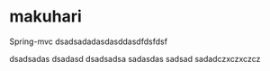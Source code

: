# makuhari
Spring-mvc
dsadsadadasdasddasdfdsfdsf


dsadsadas
dsadasd
dsadsadsa
sadasdas
sadsad
sadadczxczxczcz